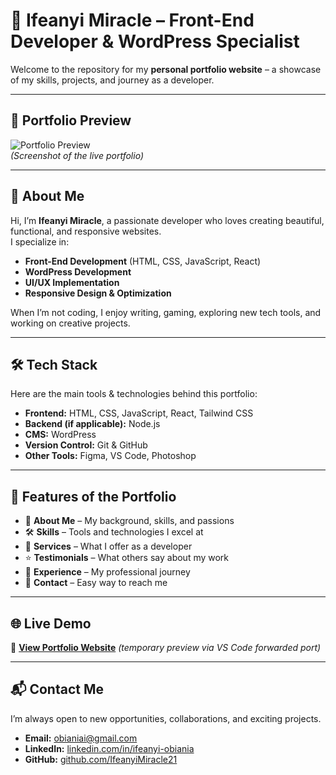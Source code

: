 # 🌟 Ifeanyi Miracle – Front-End Developer & WordPress Specialist

Welcome to the repository for my **personal portfolio website** – a showcase of my skills, projects, and journey as a developer.

---

## 📸 Portfolio Preview
![Portfolio Preview](./preview.png)  
*(Screenshot of the live portfolio)*

---

## 🚀 About Me
Hi, I’m **Ifeanyi Miracle**, a passionate developer who loves creating beautiful, functional, and responsive websites.  
I specialize in:
- **Front-End Development** (HTML, CSS, JavaScript, React)
- **WordPress Development**
- **UI/UX Implementation**
- **Responsive Design & Optimization**

When I’m not coding, I enjoy writing, gaming, exploring new tech tools, and working on creative projects.

---

## 🛠 Tech Stack
Here are the main tools & technologies behind this portfolio:

- **Frontend:** HTML, CSS, JavaScript, React, Tailwind CSS
- **Backend (if applicable):** Node.js
- **CMS:** WordPress
- **Version Control:** Git & GitHub
- **Other Tools:** Figma, VS Code, Photoshop

---

## 📂 Features of the Portfolio
- 📄 **About Me** – My background, skills, and passions  
- 🛠 **Skills** – Tools and technologies I excel at  
- 💼 **Services** – What I offer as a developer  
- ⭐ **Testimonials** – What others say about my work  
- 📜 **Experience** – My professional journey  
- 📧 **Contact** – Easy way to reach me  

---

## 🌐 Live Demo
🚀 **[View Portfolio Website](https://vj39cdq3-8080.uks1.devtunnels.ms/)** *(temporary preview via VS Code forwarded port)*  

---

## 📬 Contact Me
I’m always open to new opportunities, collaborations, and exciting projects.  
- **Email:** [obianiai@gmail.com](mailto:obianiai@gmail.com)  
- **LinkedIn:** [linkedin.com/in/ifeanyi-obiania](https://linkedin.com/in/ifeanyi-obiania)  
- **GitHub:** [github.com/IfeanyiMiracle21](https://github.com/IfeanyiMiracle21)  

